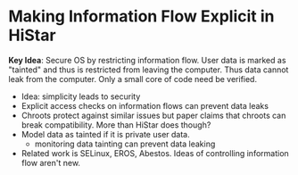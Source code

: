 # Making Information Flow Explicit in HiStar

**Key Idea**: Secure OS by restricting information flow. User data is marked as "tainted" and thus is restricted from leaving the computer. Thus data cannot leak from the computer. Only a small core of code need be verified. 

* Idea: simplicity leads to security
* Explicit access checks on information flows can prevent data leaks
* Chroots protect against similar issues but paper claims that chroots can break compatibility. More than HiStar does though?
* Model data as tainted if it is private user data.
  * monitoring data tainting can prevent data leaking
* Related work is SELinux, EROS, Abestos. Ideas of controlling information flow aren't new.
